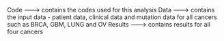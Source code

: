 Code ---> contains the codes used for this analysis
Data ---> contains the input data - patient data, clinical data and mutation data for all cancers such as BRCA, GBM, LUNG and OV
Results ---> contains results for all four cancers


